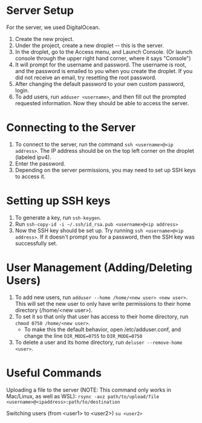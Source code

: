 # Server Setup

For the server, we used DigitalOcean.

1. Create the new project.
1. Under the project, create a new droplet -- this is the server.
1. In the droplet, go to the Access menu, and Launch Console. (Or launch console through the upper right hand corner, where it says "Console")
1. It will prompt for the username and password. The username is root, and the password is emailed to you when you create the droplet. If you did not receive an email, try resetting the root password.
1. After changing the default password to your own custom password, login.
1. To add users, run `adduser <username>`, and then fill out the prompted requested information. Now they should be able to access the server.

# Connecting to the Server

1. To connect to the server, run the command `ssh <username>@<ip address>`. The IP address should be on the top left corner on the droplet (labeled ipv4).
1. Enter the password.
1. Depending on the server permissions, you may need to set up SSH keys to access it.

# Setting up SSH keys

1. To generate a key, run `ssh-keygen`.
1. Run `ssh-copy-id -i ~/.ssh/id_rsa.pub <username>@<ip address>`
1. Now the SSH key should be set up. Try running `ssh <username>@<ip address>`. If it doesn't prompt you for a password, then the SSH key was successfully set.

# User Management (Adding/Deleting Users)

1. To add new users, run `adduser --home /home/<new user> <new user>`. This will set the new user to only have write permissions to their home directory (/home/\<new user\>).
1. To set it so that only that user has access to their home directory, run `chmod 0750 /home/<new user>`.
   - To make this the default behavior, open /etc/adduser.conf, and change the line `DIR_MODE=0755` to `DIR_MODE=0750`
1. To delete a user and its home directory, run `deluser --remove-home <user>`.

# Useful Commands

Uploading a file to the server (NOTE: This command only works in Mac/Linux, as well as WSL):
`rsync -avz path/to/upload/file <username>@<ipaddress>:path/to/destination`

Switching users (from \<user1\> to \<user2\>) `su <user2>`
